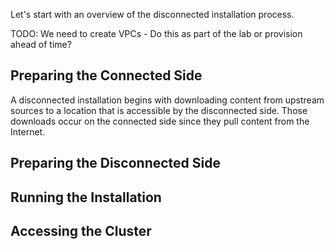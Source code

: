 Let's start with an overview of the disconnected installation process.

TODO: We need to create VPCs - Do this as part of the lab or provision ahead of time?

## Preparing the Connected Side
A disconnected installation begins with downloading content from upstream sources to a location that is accessible by the disconnected side. Those downloads occur on the connected side since they pull content from the Internet.

## Preparing the Disconnected Side


## Running the Installation

## Accessing the Cluster